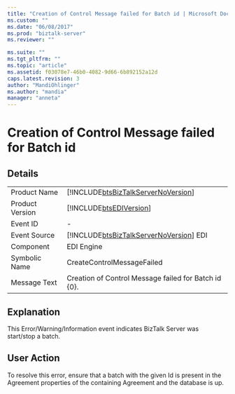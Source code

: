 ```yaml
---
title: "Creation of Control Message failed for Batch id | Microsoft Docs"
ms.custom: ""
ms.date: "06/08/2017"
ms.prod: "biztalk-server"
ms.reviewer: ""

ms.suite: ""
ms.tgt_pltfrm: ""
ms.topic: "article"
ms.assetid: f03078e7-46b0-4082-9d66-6b892152a12d
caps.latest.revision: 3
author: "MandiOhlinger"
ms.author: "mandia"
manager: "anneta"
---
```

# Creation of Control Message failed for Batch id
## Details  
  
|                 |                                                                                        |
|-----------------|----------------------------------------------------------------------------------------|
|  Product Name   |   [!INCLUDE[btsBizTalkServerNoVersion](../includes/btsbiztalkservernoversion-md.md)]   |
| Product Version |               [!INCLUDE[btsEDIVersion](../includes/btsediversion-md.md)]               |
|    Event ID     |                                           -                                            |
|  Event Source   | [!INCLUDE[btsBizTalkServerNoVersion](../includes/btsbiztalkservernoversion-md.md)] EDI |
|    Component    |                                       EDI Engine                                       |
|  Symbolic Name  |                               CreateControlMessageFailed                               |
|  Message Text   |                  Creation of Control Message failed for Batch id {0}.                  |
  
## Explanation  
 This Error/Warning/Information event indicates BizTalk Server was start/stop a batch.  
  
## User Action  
 To resolve this error, ensure that a batch with the given Id is present in the Agreement properties of the containing Agreement and the database is up.